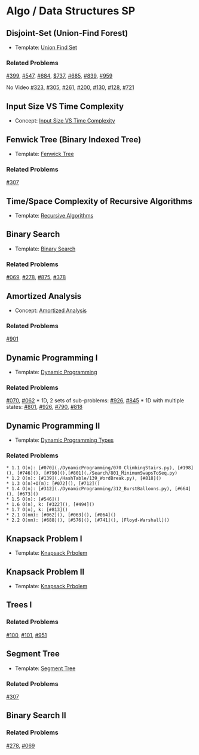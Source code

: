 # Algo / Data Structures SP

## Disjoint-Set (Union-Find Forest)
* Template: [Union Find Set](./UnionFind.py)

### Related Problems
[#399](../Graph/399_EvaluateDivision.py), [#547](../Search/547_FriendCircles.py), [#684](../Graph/684_RedundantConnection.py), [$737](https://www.youtube.com/watch?v=X0_xRWMxIrA&list=PLLuMmzMTgVK7XfFadhkPuF_ztvhxbriDr&index=6), [#685](../Graph/685_RedundantConnectionII.py), [#839](../String/839_SimilarStringGroups.py), [#959](../Graph/959_RegionsCutBySlashes.py)

No Video
[#323](), [#305](), [#261](), [#200](), [#130](), [#128](), [#721]()

## Input Size VS Time Complexity
* Concept: [Input Size VS Time Complexity](./InputSizeTimeComplexity.md)

## Fenwick Tree (Binary Indexed Tree)
* Template: [Fenwick Tree](./FenwickTree.py)

### Related Problems
[#307](../BinaryTree/307_RangeSumQueryMutable.py)

## Time/Space Complexity of Recursive Algorithms
* Template: [Recursive Algorithms](./RecursiveAlgos.py)

## Binary Search
* Template: [Binary Search](./BinarySearch.py)

### Related Problems
[#069](../Math/069_SqrtX.py), [#278](../BinarySearch/278_FirstBadVersion.py), [#875](../BinarySearch/875_KokoEatingBananas.py), [#378](../BinarySearch/378_KSmallestElementInSortedMatrix.py)

## Amortized Analysis
* Concept: [Amortized Analysis](./AmortizedAnalysis.md)

### Related Problems
[#901](./DynamicProgramming/901_OnlineStockSpan.py)

## Dynamic Programming I
* Template: [Dynamic Programming](./DynamicProgramming_General.py)

### Related Problems
[#070](../DynamicProgramming/070_ClimbingStairs.py), [#062](../DynamicProgramming/062_UniquePaths.py)
    * 1D, 2 sets of sub-problems: [#926](), [#845]()
    * 1D with multiple states: [#801](./Search/801_MinimumSwapsToSeq.py), [#926](), [#790](), [#818]()
## Dynamic Programming II
* Template: [Dynamic Programming Types](./DynamicProgramming_Types.py)

### Related Problems
    * 1.1 O(n): [#070](./DynamicProgramming/070_ClimbingStairs.py), [#198](), [#746](), [#790](),[#801](./Search/801_MinimumSwapsToSeq.py)
    * 1.2 O(n): [#139](./HashTable/139_WordBreak.py), [#818]()
    * 1.3 O(n)+O(m): [#072](), [#712]()
    * 1.4 O(n): [#312](./DynamicProgramming/312_BurstBalloons.py), [#664](), [#673]()
    * 1.5 O(n): [#546]()
    * 1.6 O(n), k: [#322](), [#494]()
    * 1.7 O(n), k: [#813]()
    * 2.1 O(nm): [#062](), [#063](), [#064]()
    * 2.2 O(nm): [#688](), [#576](), [#741](), [Floyd-Warshall]()

## Knapsack Problem I
* Template: [Knapsack Prbolem](./Knapsack.py)

## Knapsack Problem II
* Template: [Knapsack Prbolem](./Knapsack.py)

## Trees I

### Related Problems
[#100](), [#101](), [#951]()

## Segment Tree
* Template: [Segment Tree](./SegmentTree.py)

### Related Problems
[#307](./BinaryTree/307_RangeSumQueryMutable.py)

## Binary Search II

### Related Problems
[#278](./BinarySearch/278_FirstBadVersion.py), [#069](./Math/069_SqrtX.py)